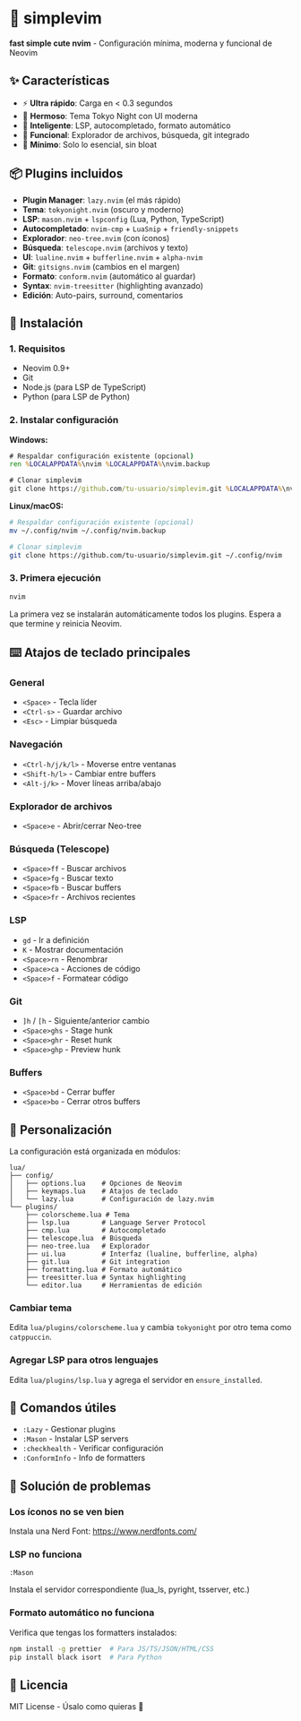 # 🚀 simplevim
**fast simple cute nvim** - Configuración mínima, moderna y funcional de Neovim

## ✨ Características

- ⚡ **Ultra rápido**: Carga en < 0.3 segundos
- 🎨 **Hermoso**: Tema Tokyo Night con UI moderna
- 🧠 **Inteligente**: LSP, autocompletado, formato automático
- 📁 **Funcional**: Explorador de archivos, búsqueda, git integrado
- 🔧 **Mínimo**: Solo lo esencial, sin bloat

## 📦 Plugins incluidos

- **Plugin Manager**: `lazy.nvim` (el más rápido)
- **Tema**: `tokyonight.nvim` (oscuro y moderno)
- **LSP**: `mason.nvim` + `lspconfig` (Lua, Python, TypeScript)
- **Autocompletado**: `nvim-cmp` + `LuaSnip` + `friendly-snippets`
- **Explorador**: `neo-tree.nvim` (con íconos)
- **Búsqueda**: `telescope.nvim` (archivos y texto)
- **UI**: `lualine.nvim` + `bufferline.nvim` + `alpha-nvim`
- **Git**: `gitsigns.nvim` (cambios en el margen)
- **Formato**: `conform.nvim` (automático al guardar)
- **Syntax**: `nvim-treesitter` (highlighting avanzado)
- **Edición**: Auto-pairs, surround, comentarios

## 🚀 Instalación

### 1. Requisitos
- Neovim 0.9+
- Git
- Node.js (para LSP de TypeScript)
- Python (para LSP de Python)

### 2. Instalar configuración

**Windows:**
```cmd
# Respaldar configuración existente (opcional)
ren %LOCALAPPDATA%\nvim %LOCALAPPDATA%\nvim.backup

# Clonar simplevim
git clone https://github.com/tu-usuario/simplevim.git %LOCALAPPDATA%\nvim
```

**Linux/macOS:**
```bash
# Respaldar configuración existente (opcional)
mv ~/.config/nvim ~/.config/nvim.backup

# Clonar simplevim
git clone https://github.com/tu-usuario/simplevim.git ~/.config/nvim
```

### 3. Primera ejecución

```bash
nvim
```

La primera vez se instalarán automáticamente todos los plugins. Espera a que termine y reinicia Neovim.

## ⌨️ Atajos de teclado principales

### General
- `<Space>` - Tecla líder
- `<Ctrl-s>` - Guardar archivo
- `<Esc>` - Limpiar búsqueda

### Navegación
- `<Ctrl-h/j/k/l>` - Moverse entre ventanas
- `<Shift-h/l>` - Cambiar entre buffers
- `<Alt-j/k>` - Mover líneas arriba/abajo

### Explorador de archivos
- `<Space>e` - Abrir/cerrar Neo-tree

### Búsqueda (Telescope)
- `<Space>ff` - Buscar archivos
- `<Space>fg` - Buscar texto
- `<Space>fb` - Buscar buffers
- `<Space>fr` - Archivos recientes

### LSP
- `gd` - Ir a definición
- `K` - Mostrar documentación
- `<Space>rn` - Renombrar
- `<Space>ca` - Acciones de código
- `<Space>f` - Formatear código

### Git
- `]h` / `[h` - Siguiente/anterior cambio
- `<Space>ghs` - Stage hunk
- `<Space>ghr` - Reset hunk
- `<Space>ghp` - Preview hunk

### Buffers
- `<Space>bd` - Cerrar buffer
- `<Space>bo` - Cerrar otros buffers

## 🎨 Personalización

La configuración está organizada en módulos:

```
lua/
├── config/
│   ├── options.lua    # Opciones de Neovim
│   ├── keymaps.lua    # Atajos de teclado
│   └── lazy.lua       # Configuración de lazy.nvim
└── plugins/
    ├── colorscheme.lua # Tema
    ├── lsp.lua        # Language Server Protocol
    ├── cmp.lua        # Autocompletado
    ├── telescope.lua  # Búsqueda
    ├── neo-tree.lua   # Explorador
    ├── ui.lua         # Interfaz (lualine, bufferline, alpha)
    ├── git.lua        # Git integration
    ├── formatting.lua # Formato automático
    ├── treesitter.lua # Syntax highlighting
    └── editor.lua     # Herramientas de edición
```

### Cambiar tema
Edita `lua/plugins/colorscheme.lua` y cambia `tokyonight` por otro tema como `catppuccin`.

### Agregar LSP para otros lenguajes
Edita `lua/plugins/lsp.lua` y agrega el servidor en `ensure_installed`.

## 🔧 Comandos útiles

- `:Lazy` - Gestionar plugins
- `:Mason` - Instalar LSP servers
- `:checkhealth` - Verificar configuración
- `:ConformInfo` - Info de formatters

## 🐛 Solución de problemas

### Los íconos no se ven bien
Instala una Nerd Font: https://www.nerdfonts.com/

### LSP no funciona
```vim
:Mason
```
Instala el servidor correspondiente (lua_ls, pyright, tsserver, etc.)

### Formato automático no funciona
Verifica que tengas los formatters instalados:
```bash
npm install -g prettier  # Para JS/TS/JSON/HTML/CSS
pip install black isort  # Para Python
```

## 📄 Licencia

MIT License - Úsalo como quieras 🎉
